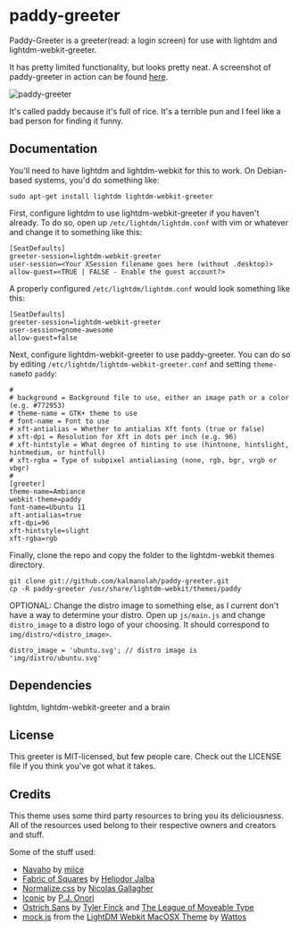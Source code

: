 paddy-greeter
========

Paddy-Greeter is a greeter(read: a login screen) for use with lightdm and lightdm-webkit-greeter.

It has pretty limited functionality, but looks pretty neat.
A screenshot of paddy-greeter in action can be found [here](https://github.com/kalmanolah/paddy-greeter/raw/master/src/screenshot.png).

![paddy-greeter](https://github.com/kalmanolah/paddy-greeter/raw/master/src/screenshot.png)


It's called paddy because it's full of rice. It's a terrible pun and I feel like a bad person for finding it funny.

Documentation
-------------

You'll need to have lightdm and lightdm-webkit for this to work. On Debian-based systems, you'd do something like:

    sudo apt-get install lightdm lightdm-webkit-greeter

First, configure lightdm to use lightdm-webkit-greeter if you haven't already. To do so, open up `/etc/lightdm/lightdm.conf` with vim or whatever and change it to something like this:

    [SeatDefaults]
    greeter-session=lightdm-webkit-greeter
    user-session=<Your XSession filename goes here (without .desktop)>
    allow-guest=<TRUE | FALSE - Enable the guest account?>

A properly configured `/etc/lightdm/lightdm.conf` would look something like this:

    [SeatDefaults]
    greeter-session=lightdm-webkit-greeter
    user-session=gnome-awesome
    allow-guest=false

Next, configure lightdm-webkit-greeter to use paddy-greeter. You can do so by editing `/etc/lightdm/lightdm-webkit-greeter.conf` and setting `theme-name`to `paddy`:

    #
    # background = Background file to use, either an image path or a color (e.g. #772953)
    # theme-name = GTK+ theme to use
    # font-name = Font to use
    # xft-antialias = Whether to antialias Xft fonts (true or false)
    # xft-dpi = Resolution for Xft in dots per inch (e.g. 96)
    # xft-hintstyle = What degree of hinting to use (hintnone, hintslight, hintmedium, or hintfull)
    # xft-rgba = Type of subpixel antialiasing (none, rgb, bgr, vrgb or vbgr)
    #
    [greeter]
    theme-name=Ambiance
    webkit-theme=paddy
    font-name=Ubuntu 11
    xft-antialias=true
    xft-dpi=96
    xft-hintstyle=slight
    xft-rgba=rgb

Finally, clone the repo and copy the folder to the lightdm-webkit themes directory.

    git clone git://github.com/kalmanolah/paddy-greeter.git
    cp -R paddy-greeter /usr/share/lightdm-webkit/themes/paddy

OPTIONAL: Change the distro image to something else, as I current don't have a way to determine your distro. Open up `js/main.js` and change `distro_image` to a distro logo of your choosing. It should correspond to `img/distro/<distro_image>`.

    distro_image = 'ubuntu.svg'; // distro image is 'img/distro/ubuntu.svg'

Dependencies
------------

lightdm, lightdm-webkit-greeter and a brain

License
-------

This greeter is MIT-licensed, but few people care. Check out the LICENSE file if you think you've got what it takes.

Credits
-------

This theme uses some third party resources to bring you its deliciousness. All of the resources used belong to their respective owners and creators and stuff.

Some of the stuff used:

*   [Navaho](http://www.colourlovers.com/pattern/465753/Navaho) by [miice](http://www.colourlovers.com/lover/miice)
*   [Fabric of Squares](http://subtlepatterns.com/fabric-of-squares/) by [Heliodor Jalba](http://about.me/heliodor)
*   [Normalize.css](http://necolas.github.io/normalize.css/) by [Nicolas Gallagher](http://nicolasgallagher.com/)
*   [Iconic](http://www.somerandomdude.com/work/iconic/) by [P.J. Onori](http://www.somerandomdude.com/)
*   [Ostrich Sans](http://www.theleagueofmoveabletype.com/ostrich-sans) by [Tyler Finck](http://www.theleagueofmoveabletype.com/members/sursly) and [The League of Moveable Type](http://www.theleagueofmoveabletype.com/)
*   [mock.js](https://github.com/Wattos/LightDM-Webkit-MacOSX-Theme/blob/master/mock.js) from the [LightDM Webkit MacOSX Theme](https://github.com/Wattos/LightDM-Webkit-MacOSX-Theme) by [Wattos](https://github.com/Wattos)
